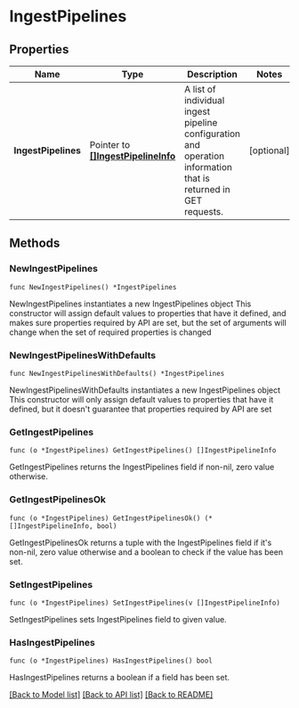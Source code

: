 # IngestPipelines

## Properties

Name | Type | Description | Notes
------------ | ------------- | ------------- | -------------
**IngestPipelines** | Pointer to [**[]IngestPipelineInfo**](IngestPipelineInfo.md) | A list of individual ingest pipeline configuration and operation information that is returned in GET requests. | [optional] 

## Methods

### NewIngestPipelines

`func NewIngestPipelines() *IngestPipelines`

NewIngestPipelines instantiates a new IngestPipelines object
This constructor will assign default values to properties that have it defined,
and makes sure properties required by API are set, but the set of arguments
will change when the set of required properties is changed

### NewIngestPipelinesWithDefaults

`func NewIngestPipelinesWithDefaults() *IngestPipelines`

NewIngestPipelinesWithDefaults instantiates a new IngestPipelines object
This constructor will only assign default values to properties that have it defined,
but it doesn't guarantee that properties required by API are set

### GetIngestPipelines

`func (o *IngestPipelines) GetIngestPipelines() []IngestPipelineInfo`

GetIngestPipelines returns the IngestPipelines field if non-nil, zero value otherwise.

### GetIngestPipelinesOk

`func (o *IngestPipelines) GetIngestPipelinesOk() (*[]IngestPipelineInfo, bool)`

GetIngestPipelinesOk returns a tuple with the IngestPipelines field if it's non-nil, zero value otherwise
and a boolean to check if the value has been set.

### SetIngestPipelines

`func (o *IngestPipelines) SetIngestPipelines(v []IngestPipelineInfo)`

SetIngestPipelines sets IngestPipelines field to given value.

### HasIngestPipelines

`func (o *IngestPipelines) HasIngestPipelines() bool`

HasIngestPipelines returns a boolean if a field has been set.


[[Back to Model list]](../README.md#documentation-for-models) [[Back to API list]](../README.md#documentation-for-api-endpoints) [[Back to README]](../README.md)


